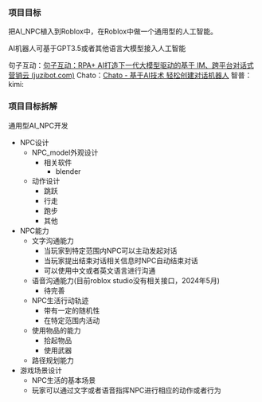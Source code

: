 ###  项目目标

把AI_NPC植入到Roblox中，在Roblox中做一个通用型的人工智能。


AI机器人可基于GPT3.5或者其他语言大模型接入人工智能

句子互动：[句子互动：RPA+ AI打造下一代大模型驱动的基于 IM、跨平台对话式营销云 (juzibot.com)](https://juzibot.com/)
Chato：[Chato - 基于AI技术 轻松创建对话机器人](https://chato.cn/)
智普：
kimi:


### 项目目标拆解

通用型AI_NPC开发
- NPC设计
	- NPC_model外观设计
		- 相关软件
			- blender
	- 动作设计
		- 跳跃
		- 行走
		- 跑步
		- 其他
- NPC能力
	- 文字沟通能力
		- 当玩家到特定范围内NPC可以主动发起对话
		- 当玩家提出结束对话相关信息时NPC自动结束对话
		- 可以使用中文或者英文语言进行沟通
	- 语音沟通能力(目前roblox studio没有相关接口，2024年5月)
		- 待完善
	- NPC生活行动轨迹
		- 带有一定的随机性
		- 在特定范围内活动
	- 使用物品的能力
		- 拾起物品
		- 使用武器
	- 路径规划能力
- 游戏场景设计
	- NPC生活的基本场景
	- 玩家可以通过文字或者语音指挥NPC进行相应的动作或者行为






